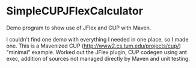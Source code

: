 SimpleCUPJFlexCalculator
========================

Demo program to show use of JFlex and CUP with Maven.

I couldn't find one demo with everything I needed in one place, so I made one. This is a Mavenized CUP (http://www2.cs.tum.edu/projects/cup/) "minimal" example. Worked out the JFlex plugin, CUP codegen using ant exec, addition of sources not managed directly by Maven and unit testing.
